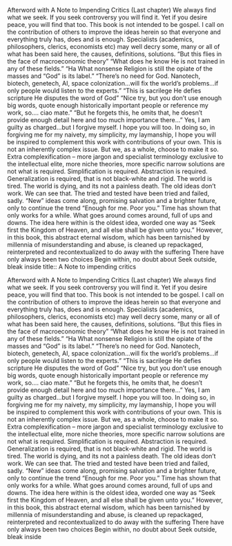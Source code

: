 Afterword with A Note to Impending Critics  (Last chapter)  We always find what we seek.   If you seek controversy you will find it. Yet if you desire peace, you will find that too.  This book is not intended to be gospel.   I call on the contribution of others to improve the ideas herein so that everyone and everything truly has, does and is enough.  Specialists (academics, philosophers, clerics, economists etc) may well decry some, many or all of what has been said here, the causes, definitions, solutions.  “But this flies in the face of macroeconomic theory” “What does he know He is not trained in any of these fields.” “Ha What nonsense Religion is still the opiate of the masses and “God” is its label.” “There’s no need for God. Nanotech, biotech, genetech, AI, space colonization...will fix the world’s problems...if only people would listen to the experts.” “This is sacrilege He defies scripture He disputes the word of God” “Nice try, but you don’t use enough big words, quote enough historically important people or reference my work, so.... ciao mate.” “But he forgets this, he omits that, he doesn’t provide enough detail here and too much importance there...”  Yes, I am guilty as charged...but I forgive myself. I hope you will too. In doing so, in forgiving me for my naivety, my simplicity, my laymanship, I hope you will be inspired to complement this work with contributions of your own.    This is not an inherently complex issue. But we, as a whole, choose to make it so. Extra complexification – more jargon and specialist terminology exclusive to the intellectual elite, more niche theories, more specific narrow solutions are not what is required. Simplification is required. Abstraction is required. Generalization is required, that is not black-white and rigid.  The world is tired. The world is dying, and its not a painless death. The old ideas don’t work. We can see that. The tried and tested have been tried and failed, sadly. “New” ideas come along, promising salvation and a brighter future, only to continue the trend “Enough for me. Poor you.” Time has shown that only works for a while. What goes around comes around, full of ups and downs.  The idea here within is the oldest idea, worded one way as “Seek first the Kingdom of Heaven, and all else shall be given unto you.”  However, in this book, this abstract eternal wisdom, which has been tarnished by millennia of misunderstanding and abuse, is cleaned up repackaged, reinterpreted and recontextualized to do away with the suffering  There have only always been two choices Begin within, no doubt about  Seek outside, bleak inside 
title:: A Note to impending critics

Afterword with A Note to Impending Critics  (Last chapter)  We always find what we seek.   If you seek controversy you will find it. Yet if you desire peace, you will find that too.  This book is not intended to be gospel.   I call on the contribution of others to improve the ideas herein so that everyone and everything truly has, does and is enough.  Specialists (academics, philosophers, clerics, economists etc) may well decry some, many or all of what has been said here, the causes, definitions, solutions.  “But this flies in the face of macroeconomic theory” “What does he know He is not trained in any of these fields.” “Ha What nonsense Religion is still the opiate of the masses and “God” is its label.” “There’s no need for God. Nanotech, biotech, genetech, AI, space colonization...will fix the world’s problems...if only people would listen to the experts.” “This is sacrilege He defies scripture He disputes the word of God” “Nice try, but you don’t use enough big words, quote enough historically important people or reference my work, so.... ciao mate.” “But he forgets this, he omits that, he doesn’t provide enough detail here and too much importance there...”  Yes, I am guilty as charged...but I forgive myself. I hope you will too. In doing so, in forgiving me for my naivety, my simplicity, my laymanship, I hope you will be inspired to complement this work with contributions of your own.    This is not an inherently complex issue. But we, as a whole, choose to make it so. Extra complexification – more jargon and specialist terminology exclusive to the intellectual elite, more niche theories, more specific narrow solutions are not what is required. Simplification is required. Abstraction is required. Generalization is required, that is not black-white and rigid.  The world is tired. The world is dying, and its not a painless death. The old ideas don’t work. We can see that. The tried and tested have been tried and failed, sadly. “New” ideas come along, promising salvation and a brighter future, only to continue the trend “Enough for me. Poor you.” Time has shown that only works for a while. What goes around comes around, full of ups and downs.  The idea here within is the oldest idea, worded one way as “Seek first the Kingdom of Heaven, and all else shall be given unto you.”  However, in this book, this abstract eternal wisdom, which has been tarnished by millennia of misunderstanding and abuse, is cleaned up repackaged, reinterpreted and recontextualized to do away with the suffering  There have only always been two choices Begin within, no doubt about  Seek outside, bleak inside
